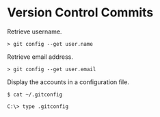 # Version Control Commits

Retrieve username.

```
> git config --get user.name
```

Retrieve email address.

```
> git config --get user.email
```

Display the accounts in a configuration file.

```
$ cat ~/.gitconfig

C:\> type .gitconfig
```